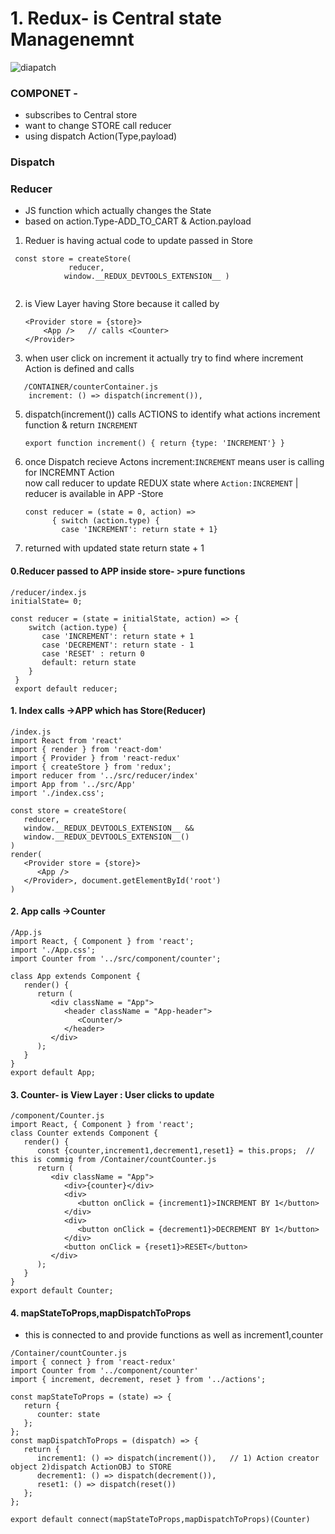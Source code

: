 # 1. Redux- is Central state Managenemnt 

![diapatch](https://github.com/user-attachments/assets/63e6bacc-fb31-41d9-8b28-aaf40b55a172)


			   
### COMPONET - 
- subscribes to Central store
- want to change STORE call reducer
- using dispatch Action(Type,payload) 
### Dispatch
### Reducer
- JS function which actually changes the State
- based on action.Type-ADD_TO_CART & Action.payload
   
1. Reduer is having actual code to update passed in Store
```
 const store = createStore(
             reducer,
            window.__REDUX_DEVTOOLS_EXTENSION__ )
   
```
2.  <Counter> is View Layer having Store because it called by 
    ```
    <Provider store = {store}>
        <App />   // calls <Counter>
    </Provider>
    ```
3. when user click on increment it actually try to find where increment Action is defined and calls
```
   /CONTAINER/counterContainer.js 
    increment: () => dispatch(increment()),
```
5.  dispatch(increment()) calls ACTIONS to identify what actions increment function & return  `INCREMENT`
    ```
    export function increment() { return {type: 'INCREMENT'} }
    ```
6. once Dispatch recieve Actons increment:`INCREMENT` means user is calling for INCREMNT Action  
   now call reducer to update REDUX state  where `Action:INCREMENT` | reducer is available in APP -Store
   ```
   const reducer = (state = 0, action) => 
         { switch (action.type) {
           case 'INCREMENT': return state + 1}
   ```
 8. returned with updated state 
    return state + 1

#### 0.Reducer passed to APP inside store- >pure functions
```
/reducer/index.js
initialState= 0;

const reducer = (state = initialState, action) => {
    switch (action.type) {
       case 'INCREMENT': return state + 1
       case 'DECREMENT': return state - 1
       case 'RESET' : return 0 
       default: return state
    }
 }
 export default reducer;
```
#### 1. Index calls ->APP which has Store(Reducer)
```
/index.js
import React from 'react'
import { render } from 'react-dom'
import { Provider } from 'react-redux'
import { createStore } from 'redux';
import reducer from '../src/reducer/index'
import App from '../src/App'
import './index.css';

const store = createStore(
   reducer,
   window.__REDUX_DEVTOOLS_EXTENSION__ && 
   window.__REDUX_DEVTOOLS_EXTENSION__()
)
render(
   <Provider store = {store}>
      <App />
   </Provider>, document.getElementById('root')
)
```
#### 2. App calls ->Counter
```
/App.js
import React, { Component } from 'react';
import './App.css';
import Counter from '../src/component/counter';

class App extends Component {
   render() {
      return (
         <div className = "App">
            <header className = "App-header">
               <Counter/>
            </header>
         </div>
      );
   }
}
export default App;
```
#### 3. Counter- is View Layer : User clicks to update
```
/component/Counter.js
import React, { Component } from 'react';
class Counter extends Component {
   render() {
      const {counter,increment1,decrement1,reset1} = this.props;  // this is commig from /Container/countCounter.js
      return (
         <div className = "App">
            <div>{counter}</div>
            <div>
               <button onClick = {increment1}>INCREMENT BY 1</button>
            </div>
            <div>
               <button onClick = {decrement1}>DECREMENT BY 1</button>
            </div>
            <button onClick = {reset1}>RESET</button>
         </div>
      );
   }
}
export default Counter;
```
#### 4. mapStateToProps,mapDispatchToProps 
- this is connected to <Counter> and provide functions as well as increment1,counter

```
/Container/countCounter.js
import { connect } from 'react-redux'
import Counter from '../component/counter'
import { increment, decrement, reset } from '../actions';

const mapStateToProps = (state) => {
   return {
      counter: state
   };
};
const mapDispatchToProps = (dispatch) => {
   return {
      increment1: () => dispatch(increment()),   // 1) Action creator object 2)dispatch ActionOBJ to STORE
      decrement1: () => dispatch(decrement()),
      reset1: () => dispatch(reset())
   };
};

export default connect(mapStateToProps,mapDispatchToProps)(Counter)
```

